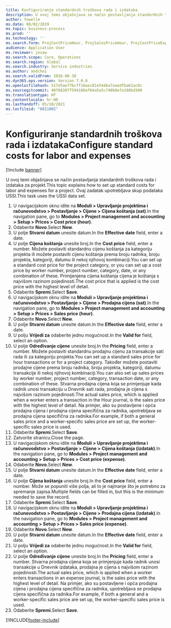 ```yaml
---
title: Konfiguriranje standardnih troškova rada i izdataka
description: U ovoj temi objašnjava se način postavljanja standardnih troškova rada i izdataka za projekt.
author: Yowelle
ms.date: 08/02/2019
ms.topic: business-process
ms.prod: ''
ms.technology: ''
ms.search.form: ProjCostPriceHour, ProjSalesPriceHour, ProjCostPriceExpense, ProjSalesPriceCost
audience: Application User
ms.reviewer: josaw
ms.search.scope: Core, Operations
ms.search.region: Global
ms.search.industry: Service industries
ms.author: andchoi
ms.search.validFrom: 2016-06-30
ms.dyn365.ops.version: Version 7.0.0
ms.openlocfilehash: 517e5ae776cff18aec81e5446a7aaedfba61ac0c
ms.sourcegitcommit: 40f68387f594180af64a5e5c748b6efa188bd300
ms.translationtype: HT
ms.contentlocale: hr-HR
ms.lasthandoff: 05/10/2021
ms.locfileid: "6011002"
---
```

# <a name="configure-standard-costs-for-labor-and-expenses"></a><span data-ttu-id="1a7b9-103">Konfiguriranje standardnih troškova rada i izdataka</span><span class="sxs-lookup"><span data-stu-id="1a7b9-103">Configure standard costs for labor and expenses</span></span>

[!include [banner](../../includes/banner.md)]

<span data-ttu-id="1a7b9-104">U ovoj temi objašnjava se način postavljanja standardnih troškova rada i izdataka za projekt.</span><span class="sxs-lookup"><span data-stu-id="1a7b9-104">This topic explains how to set up standard costs for labor and expenses for a project.</span></span> <span data-ttu-id="1a7b9-105">Ovaj zadatak upotrebljava skup podataka USSI.</span><span class="sxs-lookup"><span data-stu-id="1a7b9-105">This task uses the USSI data set.</span></span>

1. <span data-ttu-id="1a7b9-106">U navigacijskom oknu idite na **Moduli > Upravljanje projektima i računovodstvo > Postavljanje > Cijene > Cijena koštanja (sat)**.</span><span class="sxs-lookup"><span data-stu-id="1a7b9-106">In the navigation pane, go to **Modules > Project management and accounting > Setup > Prices > Cost price (hour)**.</span></span>
2. <span data-ttu-id="1a7b9-107">Odaberite **Novo**.</span><span class="sxs-lookup"><span data-stu-id="1a7b9-107">Select **New**.</span></span>
3. <span data-ttu-id="1a7b9-108">U polje **Stvarni datum** unesite datum.</span><span class="sxs-lookup"><span data-stu-id="1a7b9-108">In the **Effective date** field, enter a date.</span></span>
4. <span data-ttu-id="1a7b9-109">U polje **Cijena koštanja** unesite broj.</span><span class="sxs-lookup"><span data-stu-id="1a7b9-109">In the **Cost price** field, enter a number.</span></span> <span data-ttu-id="1a7b9-110">Možete postaviti standardnu cijenu koštanja za kategoriju projekta ili možete postaviti cijenu koštanja prema broju radnika, broju projekta, kategoriji, datumu ili nekoj njihovoj kombinaciji.</span><span class="sxs-lookup"><span data-stu-id="1a7b9-110">You can set up a standard cost price for the project category, or you can set up a cost price by worker number, project number, category, date, or any combination of these.</span></span> <span data-ttu-id="1a7b9-111">Primijenjena cijena koštanja cijena je koštanja s najvišom razinom pojedinosti.</span><span class="sxs-lookup"><span data-stu-id="1a7b9-111">The cost price that is applied is the cost price with the highest level of detail.</span></span>  
5. <span data-ttu-id="1a7b9-112">Odaberite **Spremi**.</span><span class="sxs-lookup"><span data-stu-id="1a7b9-112">Select **Save**.</span></span>
6. <span data-ttu-id="1a7b9-113">U navigacijskom oknu idite na **Moduli > Upravljanje projektima i računovodstvo > Postavljanje > Cijene > Prodajna cijena (sat)**.</span><span class="sxs-lookup"><span data-stu-id="1a7b9-113">In the navigation pane, go to **Modules > Project management and accounting > Setup > Prices > Sales price (hour)**.</span></span>
7. <span data-ttu-id="1a7b9-114">Odaberite **Novo**.</span><span class="sxs-lookup"><span data-stu-id="1a7b9-114">Select **New**.</span></span>
8. <span data-ttu-id="1a7b9-115">U polje **Stvarni datum** unesite datum.</span><span class="sxs-lookup"><span data-stu-id="1a7b9-115">In the **Effective date** field, enter a date.</span></span>
9. <span data-ttu-id="1a7b9-116">U polju **Vrijedi za** odaberite jednu mogućnost.</span><span class="sxs-lookup"><span data-stu-id="1a7b9-116">In the **Valid for** field, select an option.</span></span>
10. <span data-ttu-id="1a7b9-117">U polje **Određivanje cijene** unesite broj.</span><span class="sxs-lookup"><span data-stu-id="1a7b9-117">In the **Pricing** field, enter a number.</span></span> <span data-ttu-id="1a7b9-118">Možete postaviti standardnu prodajnu cijenu za transakcije sati rada ili za kategoriju projekta.</span><span class="sxs-lookup"><span data-stu-id="1a7b9-118">You can set up a standard sales price for hour transactions or for a project category.</span></span> <span data-ttu-id="1a7b9-119">Također možete postaviti prodajne cijene prema broju radnika, broju projekta, kategoriji, datumu transakcije ili nekoj njihovoj kombinaciji.</span><span class="sxs-lookup"><span data-stu-id="1a7b9-119">You can also set up sales prices by worker number, project number, category, transaction date, or any combination of these.</span></span> <span data-ttu-id="1a7b9-120">Stvarna prodajna cijena koja se primjenjuje kada radnik unosi transakciju u Dnevnik sati rada, prodajna je cijena s najvišom razinom pojedinosti.</span><span class="sxs-lookup"><span data-stu-id="1a7b9-120">The actual sales price, which is applied when a worker enters a transaction in the Hour journal, is the sales price with the highest level of detail.</span></span> <span data-ttu-id="1a7b9-121">Na primjer, ako su postavljene i opća prodajna cijena i prodajna cijena specifična za radnika, upotrebljava se prodajna cijena specifična za radnika.</span><span class="sxs-lookup"><span data-stu-id="1a7b9-121">For example, if both a general sales price and a worker-specific sales price are set up, the worker-specific sales price is used.</span></span>  
11. <span data-ttu-id="1a7b9-122">Odaberite **Spremi**.</span><span class="sxs-lookup"><span data-stu-id="1a7b9-122">Select **Save**.</span></span>
12. <span data-ttu-id="1a7b9-123">Zatvorite stranicu.</span><span class="sxs-lookup"><span data-stu-id="1a7b9-123">Close the page.</span></span>
13. <span data-ttu-id="1a7b9-124">U navigacijskom oknu idite na **Moduli > Upravljanje projektima i računovodstvo > Postavljanje > Cijene > Cijena koštanja (izdatak)**.</span><span class="sxs-lookup"><span data-stu-id="1a7b9-124">In the navigation pane, go to **Modules > Project management and accounting > Setup > Prices > Cost price (expense)**.</span></span>
14. <span data-ttu-id="1a7b9-125">Odaberite **Novo**.</span><span class="sxs-lookup"><span data-stu-id="1a7b9-125">Select **New**.</span></span>
15. <span data-ttu-id="1a7b9-126">U polje **Stvarni datum** unesite datum.</span><span class="sxs-lookup"><span data-stu-id="1a7b9-126">In the **Effective date** field, enter a date.</span></span>
16. <span data-ttu-id="1a7b9-127">U polje **Cijena koštanja** unesite broj.</span><span class="sxs-lookup"><span data-stu-id="1a7b9-127">In the **Cost price** field, enter a number.</span></span> <span data-ttu-id="1a7b9-128">Može se popuniti više polja, ali to je najmanje što je potrebno za spremanje zapisa.</span><span class="sxs-lookup"><span data-stu-id="1a7b9-128">Multiple fields can be filled in, but this is the minimum needed to save the record.</span></span>  
17. <span data-ttu-id="1a7b9-129">Odaberite **Spremi**.</span><span class="sxs-lookup"><span data-stu-id="1a7b9-129">Select **Save**.</span></span>
18. <span data-ttu-id="1a7b9-130">U navigacijskom oknu idite na **Moduli > Upravljanje projektima i računovodstvo > Postavljanje > Cijene > Prodajna cijena (izdatak)**.</span><span class="sxs-lookup"><span data-stu-id="1a7b9-130">In the navigation pane, go to **Modules > Project management and accounting > Setup > Prices > Sales price (expense)**.</span></span>
19. <span data-ttu-id="1a7b9-131">Odaberite **Novo**.</span><span class="sxs-lookup"><span data-stu-id="1a7b9-131">Select **New**.</span></span>
20. <span data-ttu-id="1a7b9-132">U polje **Stvarni datum** unesite datum.</span><span class="sxs-lookup"><span data-stu-id="1a7b9-132">In the **Effective date** field, enter a date.</span></span>
21. <span data-ttu-id="1a7b9-133">U polju **Vrijedi za** odaberite jednu mogućnost.</span><span class="sxs-lookup"><span data-stu-id="1a7b9-133">In the **Valid for** field, select an option.</span></span>
22. <span data-ttu-id="1a7b9-134">U polje **Određivanje cijene** unesite broj.</span><span class="sxs-lookup"><span data-stu-id="1a7b9-134">In the **Pricing** field, enter a number.</span></span> <span data-ttu-id="1a7b9-135">Stvarna prodajna cijena koja se primjenjuje kada radnik unosi transakcije u Dnevnik izdataka, prodajna je cijena s najvišom razinom pojedinosti.</span><span class="sxs-lookup"><span data-stu-id="1a7b9-135">The actual sales price, which is applied when a worker enters transactions in an expense journal, is the sales price with the highest level of detail.</span></span> <span data-ttu-id="1a7b9-136">Na primjer, ako su postavljene i opća prodajna cijena i prodajna cijena specifična za radnika, upotrebljava se prodajna cijena specifična za radnika.</span><span class="sxs-lookup"><span data-stu-id="1a7b9-136">For example, if both a general and a worker-specific sales price are set up, the worker-specific sales price is used.</span></span>  
23. <span data-ttu-id="1a7b9-137">Odaberite **Spremi**.</span><span class="sxs-lookup"><span data-stu-id="1a7b9-137">Select **Save**.</span></span>



[!INCLUDE[footer-include](../../includes/footer-banner.md)]